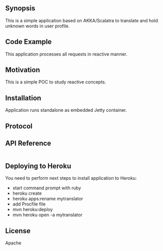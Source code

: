 ## Synopsis

This is a simple application based on AKKA/Scalatra to translate and hold unknown words in user profile.

## Code Example

This application processes all requests in reactive manner.

## Motivation

This is a simple POC to study reactive concepts.

## Installation

Application runs standalone as embedded Jetty container.

## Protocol

## API Reference
```
```

## Deploying to Heroku

You need to perform next steps to install application to Heroku:
* start command prompt with ruby
* heroku create
* heroku apps:rename mytranslator
* add Procfile file
* mvn heroku:deploy
* mvn heroku open -a mytranslator

## License

Apache
